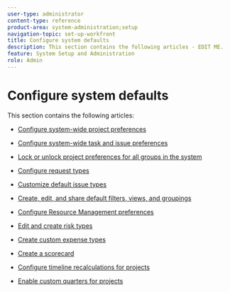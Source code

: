 ```yaml
---
user-type: administrator
content-type: reference
product-area: system-administration;setup
navigation-topic: set-up-workfront
title: Configure system defaults
description: This section contains the following articles - EDIT ME.
feature: System Setup and Administration
role: Admin
---
```


# Configure system defaults

This section contains the following articles:

* [Configure system-wide project preferences](../../../administration-and-setup/set-up-workfront/configure-system-defaults/set-project-preferences.md) 
* [Configure system-wide task and issue preferences](../../../administration-and-setup/set-up-workfront/configure-system-defaults/set-task-issue-preferences.md) 
* [Lock or unlock project preferences for all groups in the system](../../../administration-and-setup/set-up-workfront/configure-system-defaults/lock-or-unlock-project-preferences-for-groups-system.md) 
* [Configure request types](../../../administration-and-setup/set-up-workfront/configure-system-defaults/configure-request-types.md) 
* [Customize default issue types](../../../administration-and-setup/set-up-workfront/configure-system-defaults/customize-default-issue-types.md) 
* [Create, edit, and share default filters, views, and groupings](../../../administration-and-setup/set-up-workfront/configure-system-defaults/create-and-share-default-fvgs.md) 
* [Configure Resource Management preferences](../../../administration-and-setup/set-up-workfront/configure-system-defaults/configure-resource-mgmt-preferences.md)

  <!--
  <li data-mc-conditions="QuicksilverOrClassic.Draft mode"><a href="../../../administration-and-setup/set-up-workfront/configure-system-defaults/configure-delegation-preferences.md" class="MCXref xref" xrefformat="{para}">Configure Delegation preferences</a> </li>
  -->

* [Edit and create risk types](../../../administration-and-setup/set-up-workfront/configure-system-defaults/edit-create-risk-types.md) 
* [Create custom expense types](../../../administration-and-setup/set-up-workfront/configure-system-defaults/create-custom-expense-types.md) 
* [Create a scorecard](../../../administration-and-setup/set-up-workfront/configure-system-defaults/create-scorecard.md) 
* [Configure timeline recalculations for projects](../../../administration-and-setup/set-up-workfront/configure-system-defaults/configure-timeline-recalculations-projects.md) 
* [Enable custom quarters for projects](../../../administration-and-setup/set-up-workfront/configure-system-defaults/enable-custom-quarters-projects.md)

